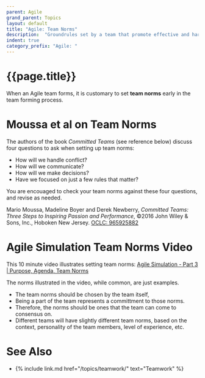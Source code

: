 ```yaml
---
parent: Agile
grand_parent: Topics
layout: default
title: "Agile: Team Norms"
description:  "Groundrules set by a team that promote effective and harmonious teamwork and productivty"
indent: true
category_prefix: "Agile: "
---
```


# {{page.title}}

When an Agile team forms, it is customary to set **team norms** early in the team forming process.

# Moussa et al on Team Norms

The authors of the book <i>Committed Teams</i> (see reference below) discuss four questions to ask when setting up team norms:
* How will we handle conflict?
* How will we communicate?
* How will we make decisions?
* Have we focused on just a few rules that matter?

You are encouaged to check your team norms against these four questions, and revise as needed.

Mario Moussa, Madeline Boyer and Derek Newberry, <i>Committed Teams: Three Steps to Inspiring Passion and Performance</i>, &copy;2016 John Wiley & Sons, Inc., Hoboken New Jersey. [OCLC: 965925882](https://www.worldcat.org/title/committed-teams-three-steps-to-inspiring-passion-and-performance/oclc/965925882&referer=brief_results)

# Agile Simulation Team Norms Video

This 10 minute video 
illustrates setting team norms: [Agile Simulation - Part 3 | Purpose, Agenda, Team Norms](https://youtu.be/DcpyeafBkfQ)

The norms illustrated in the video, while common, are just examples.   

* The team norms should be chosen by the team itself, 
* Being a part of the team represents a committment to those norms.   
* Therefore, the norms should be ones that the team can come to consensus on.    
* Different teams will have slightly different team norms, based on the context, personality of the team members, level of experience, etc.

# See Also

* {% include link.md href="/topics/teamwork/" text="Teamwork" %}
